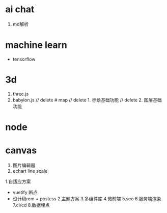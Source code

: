 # ai chat
1. md解析
# machine learn
- tensorflow
# 3d
1. three.js
2. babylon.js
// delete # map
// delete 1. 标绘基础功能
// delete 2. 图层基础功能
# node
# canvas
1. 图片编辑器
2. echart line scale

1.自适应方案
- vuetify 断点
- 设计稿rem + postcss
2.主题方案
3.多组件库
4.微前端
5.seo
6.服务端渲染
7.ci/cd
8.数据埋点